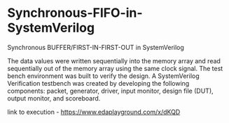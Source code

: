# Synchronous-FIFO-in-SystemVerilog
Synchronous BUFFER/FIRST-IN-FIRST-OUT in SystemVerilog

The data values were written sequentially into the memory array and read sequentially out of the memory array using the same clock signal. The test bench environment was built to verify the design. A SystemVerilog Verification testbench was created by developing the following components: packet, generator, driver, input monitor, design file (DUT), output monitor, and scoreboard. 

link to execution -
https://www.edaplayground.com/x/dKQD
